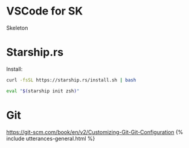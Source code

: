 # VSCode for SK
Skeleton

# Starship.rs

Install:
```bash
curl -fsSL https://starship.rs/install.sh | bash
```

```zsh
eval "$(starship init zsh)"
```

# Git
https://git-scm.com/book/en/v2/Customizing-Git-Git-Configuration
{% include utterances-general.html %}
